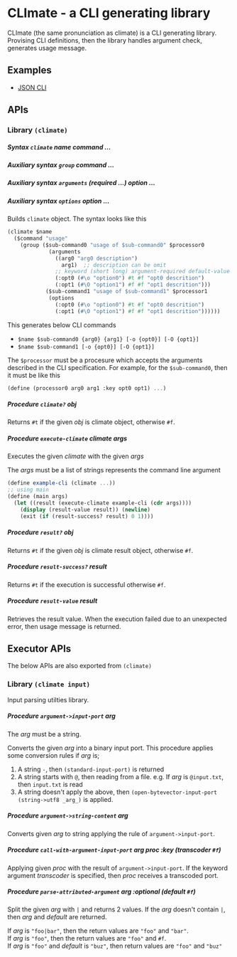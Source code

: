CLImate - a CLI generating library
==================================

CLImate (the same pronunciation as climate) is a CLI generating library.
Provising CLI definitions, then the library handles argument check,
generates usage message.

Examples
--------

- [JSON CLI](./examples/json/json-cli)


APIs
----

### Library `(climate)`

##### *Syntax* `climate` _name_ _command_ _..._
##### *Auxiliary syntax* `group` _command_ _..._
##### *Auxiliary syntax* `arguments` _(required _..._)_ _option_ _..._
##### *Auxiliary syntax* `options` _option_ _..._

Builds `climate` object. The syntax looks like this

```scheme
(climate $name
  ($command "usage"
    (group ($sub-command0 "usage of $sub-command0" $processor0
             (arguments 
               ((arg0 "arg0 description")
                 arg1)  ;; description can be omit
               ;; keyword (short long) argument-required default-value usage
               (:opt0 (#\o "option0") #t #f "opt0 descrition")
               (:opt1 (#\O "option1") #f #f "opt1 descrition")))
            ($sub-command1 "usage of $sub-command1" $processor1
             (options 
               (:opt0 (#\o "option0") #t #f "opt0 descrition")
               (:opt1 (#\O "option1") #f #f "opt1 descrition"))))))
```

This generates below CLI commands

- `$name $sub-command0 {arg0} {arg1} [-o {opt0}] [-O {opt1}]`
- `$name $sub-command1 [-o {opt0}] [-O {opt1}]`

The `$processor` must be a procesure which accepts the arguments described
in the CLI specification. For example, for the `$sub-command0`, then it must
be like this

```scheme
(define (processor0 arg0 arg1 :key opt0 opt1) ...)
```


##### *Procedure* `climate?` _obj_
Returns `#t` if the given _obj_ is climate object, otherwise `#f`.

##### *Procedure* `execute-climate` _climate_ _args_
Executes the given _climate_ with the given _args_

The _args_ must be a list of strings represents the command line argument

```scheme
(define example-cli (climate ...))
;; using main
(define (main args)
  (let ((result (execute-climate example-cli (cdr args))))
    (display (result-value result)) (newline)
	(exit (if (result-success? result) 0 1))))
```

##### *Procedure* `result?` _obj_
Returns `#t` if the given _obj_ is climate result object, otherwise `#f`.

##### *Procedure* `result-success?` _result_
Returns `#t` if the execution is successful otherwise `#f`.

##### *Procedure* `result-value` _result_
Retrieves the result value. When the execution failed due to an unexpected
error, then usage message is returned.


Executor APIs
-------------

The below APIs are also exported from `(climate)`

### Library `(climate input)`
Input parsing utilties library. 

##### *Procedure* `argument->input-port` _arg_
The _arg_ must be a string.

Converts the given _arg_ into a binary input port. This procedure
applies some conversion rules if _arg_ is;

1. A string `-`, then `(standard-input-port)` is returned
2. A string starts with `@`, then reading from a file.
   e.g. If _arg_ is `@input.txt`, then `input.txt` is read
3. A string doesn't apply the above, then 
   `(open-bytevector-input-port (string->utf8 _arg_)` is applied.

##### *Procedure* `argument->string-content` _arg_
Converts given _arg_ to string applying the rule of `argument->input-port`.

##### *Procedure* `call-with-argument-input-port` _arg_ _proc_ :key (_transcoder_ `#f`)
Applying given _proc_ with the result of `argument->input-port`. If the
keyword argument _transcoder_ is specified, then _proc_ receives a
transcoded port.

##### *Procedure* `parse-attributed-argument` _arg_ :optional (_default_ `#f`)
Split the given _arg_ with `|` and returns 2 values. If the _arg_ doesn't
contain `|`, then _arg_ and _default_ are returned.

If _arg_ is `"foo|bar"`, then the return values are `"foo"` and `"bar"`.  
If _arg_ is `"foo"`, then the return values are `"foo"` and `#f`.  
If _arg_ is `"foo"` and _default_ is `"buz"`, then return values are
`"foo"` and `"buz"`
